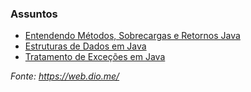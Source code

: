 ### Assuntos

* [Entendendo Métodos, Sobrecargas e Retornos Java](https://github.com/Tati-Ramos/Java-Exercises/tree/master/Dio/src/entendendo)
* [Estruturas de Dados em Java](https://github.com/Tati-Ramos/Java-Exercises/tree/master/Dio/src/entendendo/estruturadedados)
* [Tratamento de Exceções em Java](https://github.com/Tati-Ramos/Java-Exercises/tree/master/Dio/src/entendendo/tratamentodeexcecoes)


_Fonte: https://web.dio.me/_

